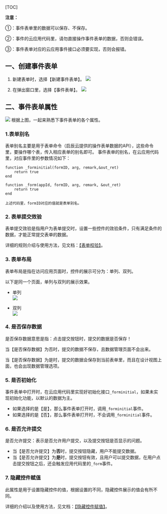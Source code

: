 
[TOC]

**注意：**

 ①：事件表单里的数据可以保存、不保存。

 ②：事件的云应用代码里，请勿直接操作事件表单的数据，否则会错误。

 ③：事件表单对应的云应用事件接口必须要实现，否则会报错。



## 一、创建事件表单
1. 新建表单时，选择【新建事件表单】。
![](http://docfiles.baibaoyun.com/Fgkm1d-G4RlbAd7TPsHFoLxjRpKS)

2. 在弹出窗口里，选择【事件表单】。
![](http://docfiles.baibaoyun.com/Fu2L8dqE9tZ76wYg_rIHcZxP71aY)

## 二、事件表单属性
![](http://docfiles.baibaoyun.com/FhNQktPGaOceynThJ8N0nq9hHiW4)
根据上图，一起来熟悉下事件表单的各个属性。

### 1.表单别名
表单别名主要是用于表单命令（启辰云提供的操作表单数据的API），这些命令里，要操作哪个表，传入相应表单的别名即可。
事件表单的别名，在云应用代码里，对应事件里的参数情况如下：
~~~
function _forminitial(formID, arg, remark,&out_ret)
	return true
end

function _form(appId, formID, arg, remark, &out_ret)
	return true
end

上述代码里，formID对应的值就是表单别名。
~~~

### 2. 表单提交效验
表单提交效验是指用户为表单提交时，设置一些控件的效验条件，只有满足条件的数据，才能正常提交表单的数据。

详细的规则介绍与使用方法，见文档：[【表单校验】](表单校验.md)。


### 3. 表单布局
表单布局是指在访问应用页面时，控件的展示可分为：单列、双列。

以下是同一个页面，单列与双列的展示效果。
* 单列<br>
![](http://bbs.baibaoyun.com/data/attachment/forum/201711/03/170026d0o0l9cxz94eh0lo.png)

* 双列<br>
![](http://bbs.baibaoyun.com/data/attachment/forum/201711/03/170116vqh85z49tl408r0k.png)


### 4. 是否保存数据
是否保存数据意思是指：点击提交按钮时，提交的数据是否保存！

当【是否保存数据】为否时，提交的数据不保存，且数据管理页面不会出来。

当【是否保存数据】为是时，提交的数据会保存到当前表单里，而且在设计视图上面，也会出现数据管理选项。




### 5. 是否初始化
事件表单中打开时，在云应用代码里实现好初始化接口`_forminitial`，如果未实现初始化功能，以默认的数据为主。

* 如果选择的是【是】，那么事件表单打开时，调用`_forminitial`事件。
* 如果选择的是【否】，那么事件表单打开时，不会调用`_forminitial`事件。

### 6. 是否允许提交
是否允许提交：表示是否允许用户提交，以及提交按钮是否显示的问题。

* 当【是否允许提交】为**否**时，提交按钮隐藏，用户不能提交数据。
* 当【是否允许提交】为**是**时，提交按钮有效，且用户可以提交数据，在用户点击提交按钮之后，还会触发应用代码里的`_form`事件。


### 7. 隐藏控件赋值
此属性是用于设置隐藏控件的值，根据设置的不同，隐藏控件展示的值会有所不同。

详细的介绍以及使用方法，见文档：[【隐藏控件赋值】](隐藏控件赋值.md)。

